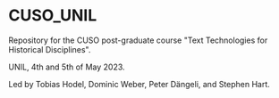 # CUSO_UNIL

Repository for the CUSO post-graduate course "Text Technologies for Historical Disciplines".

UNIL, 4th and 5th of May 2023.

Led by Tobias Hodel, Dominic Weber, Peter Dängeli, and Stephen Hart.
